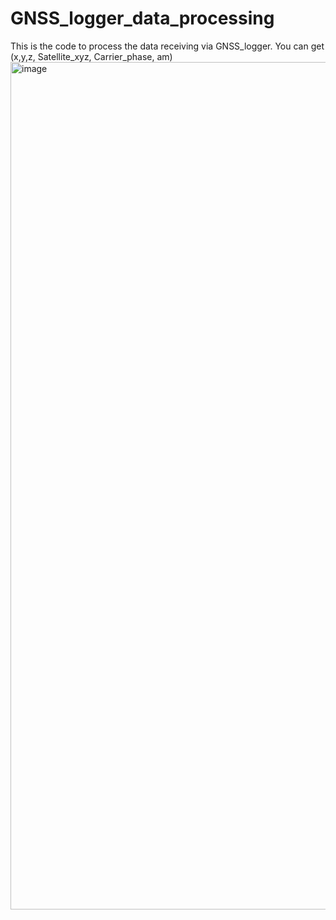 # GNSS_logger_data_processing
This is the code to process the data receiving via GNSS_logger. You can get (x,y,z, Satellite_xyz, Carrier_phase, am)
<img width="1356" alt="image" src="https://github.com/user-attachments/assets/4f3d26cf-1d89-4d17-8a52-f372977c6ce4">
